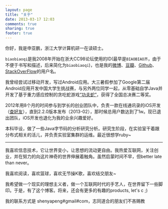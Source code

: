 ```yaml
---
layout: page
title: "关于"
date: 2013-03-17 12:03
comments: true
sharing: true
footer: true
---
```


你好，我是申亚鹏，浙江大学计算机研一在读硕士。

`biaobiaoqi`是我2008年开始在浙大CC98论坛使用的ID(最早是`BIAOBIAO齐`，由于不便于书写和描述，后来简化为`biaobiaoqi`)，也是我的[微博](http://weibo.com/biaobiaoqi)、[豆瓣](http://www.douban.com/people/biaobiaoqi/)、[Github](https://github.com/biaobiaoqi)、[StackOverFlow](http://stackoverflow.com/users/1019336/biaobiaoqi)的用户名。

我曾经尝试过移动开发，写过Android应用。大三暑假参加了Google第二届Android应用开发中国大学生挑战赛，与另外两位同学一起，从零基础自学Java并开发了基于重力感应控制的贪吃蛇游戏[“功夫蛇”](http://www.google.cn/university/androidchallenge/2011/gallery.html#tab=d1-13)，获得了全国总决赛二等奖。

2012年用8个月的时间参与到学长的创业团队中，负责一款在线通讯录的iOS开发（[查好友](http://chahaoyou.com/)），直到2.2.0版本发布（2013-02），那时候总用户数达到了1w。现已退出团队，iOS开发也退化为我的业余兴趣爱好。

本科毕设，做了一些Java字节码的分析研究分析。研究生阶段，在实验室干着跟分布式相关的活儿，并负责实验室集群的运维。最近很想学ruby~

---

我喜欢信息技术，它让世界变小，让思想的流动更自由。我热爱互联网，关注创业，并在努力的向这片神奇的世界伸展着触角。虽然启蒙时间不早，但better late than never。

我喜欢阅读，喜欢篮球，喜欢无节操K歌，喜欢结交朋友~

我希望做一个现实的理想主义者，做一个互联网时代的手艺人，在世界留下一些脚印。于是，有了这个博客。将来，还会有更多的有趣的products, let's c ;)

我的联系方式是 shenyapeng#gmail#com，志同道合的朋友们不吝赐教